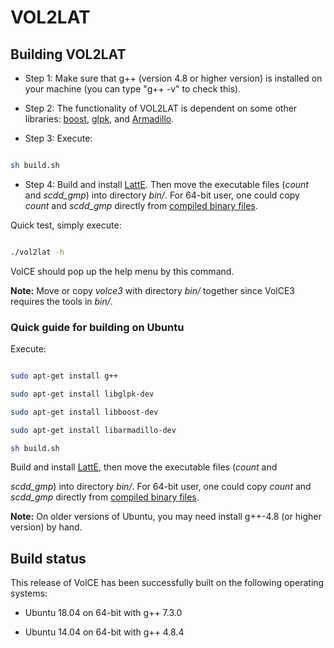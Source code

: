
# VOL2LAT



## Building VOL2LAT

* Step 1: Make sure that g++ (version 4.8 or higher version) is installed on your machine (you can type "g++ -v" to check this).

* Step 2: The functionality of VOL2LAT is dependent on some other libraries: [boost](http://www.boost.org/), [glpk](http://www.gnu.org/software/glpk/), and [Armadillo](http://arma.sourceforge.net/).

* Step 3: Execute:

```bash

sh build.sh

```

* Step 4: Build and install [LattE](https://www.math.ucdavis.edu/~latte/). Then move the executable files (*count* and *scdd\_gmp*) into directory *bin/*. For 64-bit user, one could copy *count* and *scdd\_gmp* directly from [compiled binary files](release_64bit/volce3_release_64bit.zip).



Quick test, simply execute:

```bash

./vol2lat -h

```

VolCE should pop up the help menu by this command.



**Note:** Move or copy *volce3* with directory *bin/* together since VolCE3 requires the tools in *bin/*.



### Quick guide for building on Ubuntu



Execute:



```bash

sudo apt-get install g++

sudo apt-get install libglpk-dev

sudo apt-get install libboost-dev

sudo apt-get install libarmadillo-dev

sh build.sh

```



Build and install [LattE](https://www.math.ucdavis.edu/~latte/), then move the executable files (*count* and

*scdd\_gmp*) into directory *bin/*. For 64-bit user, one could copy *count* and *scdd\_gmp* directly from [compiled binary files](release_64bit/volce3_release_64bit.zip).



**Note:** On older versions of Ubuntu, you may need install g++-4.8 (or higher version) by hand.



## Build status

This release of VolCE has been successfully built on the following operating systems:

* Ubuntu 18.04 on 64-bit with g++ 7.3.0

* Ubuntu 14.04 on 64-bit with g++ 4.8.4







